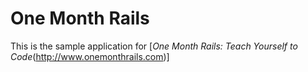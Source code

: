# One Month Rails

This is the sample application for 
[*One Month Rails: Teach Yourself to Code*(http://www.onemonthrails.com)]

 